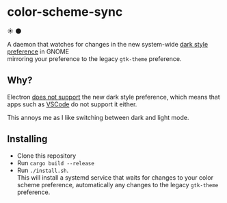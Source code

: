 # color-scheme-sync

☀️ 🌑

A daemon that watches for changes in the new system-wide
[dark style preference](https://blogs.gnome.org/alexm/2021/10/04/dark-style-preference/) in GNOME \
mirroring your preference to the legacy `gtk-theme` preference.


## Why?
Electron [does not support](https://github.com/electron/electron/issues/33635) the new dark style preference, which means that apps such as [VSCode](https://github.com/microsoft/vscode/issues/146804) do not support it either.

This annoys me as I like switching between dark and light mode.

## Installing
* Clone this repository
* Run `cargo build --release` 
* Run `./install.sh`. \
  This will install a systemd service that waits for changes to your color scheme preference,
  automatically any changes to the legacy `gtk-theme` preference.